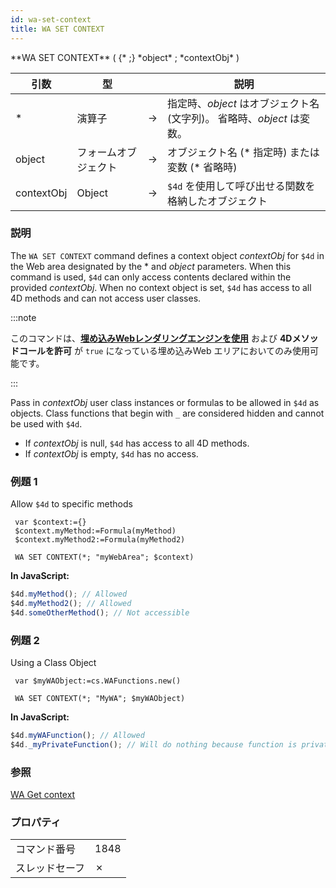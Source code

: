 ```yaml
---
id: wa-set-context
title: WA SET CONTEXT
---
```


<!--REF #_command_.WA SET CONTEXT.Syntax-->**WA SET CONTEXT** ( {* ;} *object* ; *contextObj* )<!-- END REF-->

<!--REF #_command_.WA SET CONTEXT.Params-->

| 引数         | 型          |                             | 説明                                                                    |
| ---------- | ---------- | --------------------------- | --------------------------------------------------------------------- |
| \*         | 演算子        | &#8594; | 指定時、*object* はオブジェクト名(文字列)。 省略時、*object* は変数。      |
| object     | フォームオブジェクト | &#8594; | オブジェクト名 (\* 指定時) または変数 (\* 省略時) |
| contextObj | Object     | &#8594; | `$4d` を使用して呼び出せる関数を格納したオブジェクト                                         |

<!-- END REF-->

### 説明

The `WA SET CONTEXT` command <!--REF #_command_.WA SET CONTEXT.Summary--> defines a context object *contextObj* for `$4d` in the Web area designated by the \* and *object* parameters. When this command is used, `$4d` can only access contents declared within the provided *contextObj*. When no context object is set, `$4d` has access to all 4D methods and can not access user classes.<!-- END REF-->

:::note

このコマンドは、[**埋め込みWebレンダリングエンジンを使用**](../FormObjects/properties_WebArea.md#埋め込みwebレンダリングエンジンを使用) および **4Dメソッドコールを許可** が `true` になっている埋め込みWeb エリアにおいてのみ使用可能です。

:::

Pass in *contextObj* user class instances or formulas to be allowed in `$4d` as objects. Class functions that begin with `_` are considered hidden and cannot be used with `$4d`.

- If *contextObj* is null, `$4d` has access to all 4D methods.
- If *contextObj* is empty, `$4d` has no access.

### 例題 1

Allow `$4d` to specific methods

```4d
 var $context:={}
 $context.myMethod:=Formula(myMethod)
 $context.myMethod2:=Formula(myMethod2)

 WA SET CONTEXT(*; "myWebArea"; $context)
```

**In JavaScript:**

```js
$4d.myMethod(); // Allowed
$4d.myMethod2(); // Allowed
$4d.someOtherMethod(); // Not accessible
```

### 例題 2

Using a Class Object

```4d
 var $myWAObject:=cs.WAFunctions.new()

 WA SET CONTEXT(*; "MyWA"; $myWAObject)
```

**In JavaScript:**

```js
$4d.myWAFunction(); // Allowed
$4d._myPrivateFunction(); // Will do nothing because function is private
```

### 参照

[WA Get context](wa-get-context.md)

### プロパティ

|         |                             |
| ------- | --------------------------- |
| コマンド番号  | 1848                        |
| スレッドセーフ | &cross; |
